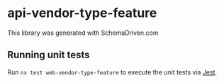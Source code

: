 
# api-vendor-type-feature

This library was generated with SchemaDriven.com

## Running unit tests

Run `nx test web-vendor-type-feature` to execute the unit tests via [Jest](https://jestjs.io).

